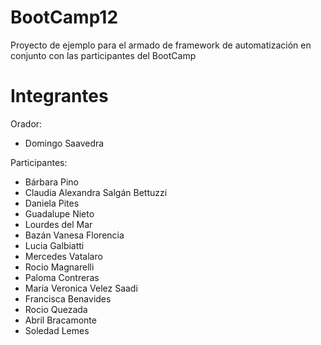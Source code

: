 # BootCamp12
Proyecto de ejemplo para el armado de framework de automatización en conjunto con las participantes del BootCamp



# Integrantes
Orador:
* Domingo Saavedra


Participantes:
* Bárbara Pino
* Claudia Alexandra Salgán Bettuzzi
* Daniela Pites
* Guadalupe Nieto
* Lourdes del Mar
* Bazán Vanesa Florencia
* Lucia Galbiatti
* Mercedes Vatalaro
* Rocio Magnarelli
* Paloma Contreras
* Maria Veronica Velez Saadi
* Francisca Benavides
* Rocio Quezada
* Abril Bracamonte
* Soledad Lemes
